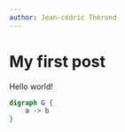 ```yaml
---
author: Jean-cédric Thérond
---
```


# My first post

Hello world!

``` {.dot .includeSource caption="A dot graph"}
digraph G {
    a -> b
}
```